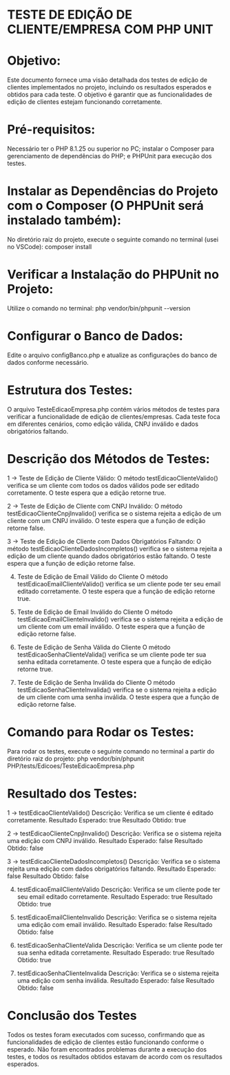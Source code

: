 # TESTE DE EDIÇÃO DE CLIENTE/EMPRESA COM PHP UNIT


# Objetivo:
Este documento fornece uma visão detalhada dos testes de edição de clientes implementados no projeto, incluindo os resultados esperados e obtidos para cada teste. O objetivo é garantir que as funcionalidades de edição de clientes estejam funcionando corretamente.


# Pré-requisitos:
Necessário ter o PHP 8.1.25 ou superior no PC; instalar o Composer para gerenciamento de dependências do PHP; e PHPUnit para execução dos testes.


# Instalar as Dependências do Projeto com o Composer (O PHPUnit será instalado também):
No diretório raiz do projeto, execute o seguinte comando no terminal (usei no VSCode): composer install


# Verificar a Instalação do PHPUnit no Projeto:
Utilize o comando no terminal: php vendor/bin/phpunit --version


# Configurar o Banco de Dados:
Edite o arquivo configBanco.php e atualize as configurações do banco de dados conforme necessário.


# Estrutura dos Testes:
O arquivo TesteEdicaoEmpresa.php contém vários métodos de testes para verificar a funcionalidade de edição de clientes/empresas. Cada teste foca em diferentes cenários, como edição válida, CNPJ inválido e dados obrigatórios faltando.


# Descrição dos Métodos de Testes:
1 -> Teste de Edição de Cliente Válido:
O método testEdicaoClienteValido() verifica se um cliente com todos os dados válidos pode ser editado corretamente. O teste espera que a edição retorne true.

2 -> Teste de Edição de Cliente com CNPJ Inválido:
O método testEdicaoClienteCnpjInvalido() verifica se o sistema rejeita a edição de um cliente com um CNPJ inválido. O teste espera que a função de edição retorne false.

3 -> Teste de Edição de Cliente com Dados Obrigatórios Faltando:
O método testEdicaoClienteDadosIncompletos() verifica se o sistema rejeita a edição de um cliente quando dados obrigatórios estão faltando. O teste espera que a função de edição retorne false.

4. Teste de Edição de Email Válido do Cliente
O método testEdicaoEmailClienteValido() verifica se um cliente pode ter seu email editado corretamente. O teste espera que a função de edição retorne true.

5. Teste de Edição de Email Inválido do Cliente
O método testEdicaoEmailClienteInvalido() verifica se o sistema rejeita a edição de um cliente com um email inválido. O teste espera que a função de edição retorne false.

6. Teste de Edição de Senha Válida do Cliente
O método testEdicaoSenhaClienteValida() verifica se um cliente pode ter sua senha editada corretamente. O teste espera que a função de edição retorne true.

7. Teste de Edição de Senha Inválida do Cliente
O método testEdicaoSenhaClienteInvalida() verifica se o sistema rejeita a edição de um cliente com uma senha inválida. O teste espera que a função de edição retorne false.


# Comando para Rodar os Testes:
Para rodar os testes, execute o seguinte comando no terminal a partir do diretório raiz do projeto: php vendor/bin/phpunit PHP/tests/Edicoes/TesteEdicaoEmpresa.php


# Resultado dos Testes:
1 -> testEdicaoClienteValido()
Descrição: Verifica se um cliente é editado corretamente.
Resultado Esperado: true
Resultado Obtido: true

2 -> testEdicaoClienteCnpjInvalido()
Descrição: Verifica se o sistema rejeita uma edição com CNPJ inválido.
Resultado Esperado: false
Resultado Obtido: false

3 -> testEdicaoClienteDadosIncompletos()
Descrição: Verifica se o sistema rejeita uma edição com dados obrigatórios faltando.
Resultado Esperado: false
Resultado Obtido: false

4. testEdicaoEmailClienteValido
Descrição: Verifica se um cliente pode ter seu email editado corretamente.
Resultado Esperado: true
Resultado Obtido: true

5. testEdicaoEmailClienteInvalido
Descrição: Verifica se o sistema rejeita uma edição com email inválido.
Resultado Esperado: false
Resultado Obtido: false

6. testEdicaoSenhaClienteValida
Descrição: Verifica se um cliente pode ter sua senha editada corretamente.
Resultado Esperado: true
Resultado Obtido: true

7. testEdicaoSenhaClienteInvalida
Descrição: Verifica se o sistema rejeita uma edição com senha inválida.
Resultado Esperado: false
Resultado Obtido: false


# Conclusão dos Testes
Todos os testes foram executados com sucesso, confirmando que as funcionalidades de edição de clientes estão funcionando conforme o esperado. Não foram encontrados problemas durante a execução dos testes, e todos os resultados obtidos estavam de acordo com os resultados esperados.